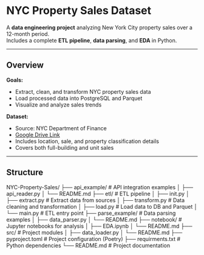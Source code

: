 # NYC Property Sales Dataset

A **data engineering project** analyzing New York City property sales over a 12-month period.  
Includes a complete **ETL pipeline**, **data parsing**, and **EDA** in Python.

---

## Overview

**Goals:**
- Extract, clean, and transform NYC property sales data  
- Load processed data into PostgreSQL and Parquet  
- Visualize and analyze sales trends  

**Dataset:**
- Source: NYC Department of Finance  
- [Google Drive Link](https://drive.google.com/drive/folders/1NhSdry2LAagL66Vec8ckH4ypVeg3Iwp6?usp=sharing)  
- Includes location, sale, and property classification details  
- Covers both full-building and unit sales  

---

## Structure

NYC-Property-Sales/
├── api_example/           # API integration examples
│   ├── api_reader.py
│   └── README.md
├── etl/                   # ETL pipeline
│   ├── init.py
│   ├── extract.py         # Extract data from sources
│   ├── transform.py       # Data cleaning and transformation
│   ├── load.py            # Load data to DB and Parquet
│   └── main.py            # ETL entry point
├── parse_example/         # Data parsing examples
│   ├── data_parser.py
│   └── README.md
├── notebook/              # Jupyter notebooks for analysis
│   ├── EDA.ipynb
│   └── README.md
├── src/                   # Project modules
│   ├── data_loader.py
│   └── README.md
├── pyproject.toml          # Project configuration (Poetry)
├── requirments.txt         # Python dependencies
└── README.md               # Project documentation


